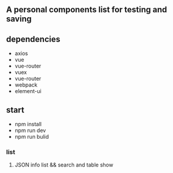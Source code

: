 
## A personal components list for testing and saving

## dependencies
- axios
- vue
- vue-router
- vuex
- vue-router
- webpack
- element-ui

## start
- npm install
- npm run dev
- npm run bulid

### list 
1. JSON info list && search and table show



